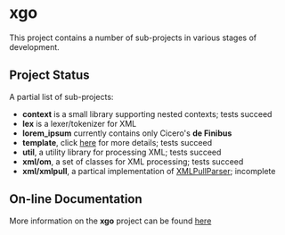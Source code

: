 # xgo

This project contains a number of sub-projects in various stages of
development.

## Project Status

A partial list of sub-projects:

* **context** is a small library supporting nested contexts; tests succeed
* **lex** is a lexer/tokenizer for XML
* **lorem_ipsum** currently contains only Cicero's **de Finibus**
* **template**, click [here](template.html) for more details; tests succeed
* **util**, a utility library for processing XML; tests succeed
* **xml/om**, a set of classes for XML processing; tests succeed
* **xml/xmlpull**, a partical implementation of [XMLPullParser](http://www.xmlpull.org); incomplete

## On-line Documentation

More information on the **xgo** project can be found
[here](://jddixon.github.io/xgo)
